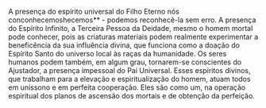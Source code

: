﻿A presença do espírito universal do Filho Eterno nós conconhecemoshecemos** - podemos reconhecê-la sem erro. A presença do Espírito Infinito, a Terceira Pessoa da Deidade, mesmo o homem mortal pode conhecer, pois as criaturas materiais podem realmente experimentar a beneficência da sua influência divina, que funciona como a doação do Espírito Santo do universo local às raças da humanidade. Os seres humanos podem também, em algum grau, tornarem-se conscientes do Ajustador, a presença impessoal do Pai Universal. Esses espíritos divinos, que trabalham para a elevação e espiritualização do homem, atuam todos em uníssono e em perfeita cooperação. Eles são como um, na operação espiritual dos planos de ascensão dos mortais e de obtenção da perfeição.